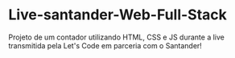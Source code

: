# Live-santander-Web-Full-Stack
Projeto de um contador utilizando HTML, CSS e JS durante a live transmitida pela  Let's Code  em parceria com o Santander!
